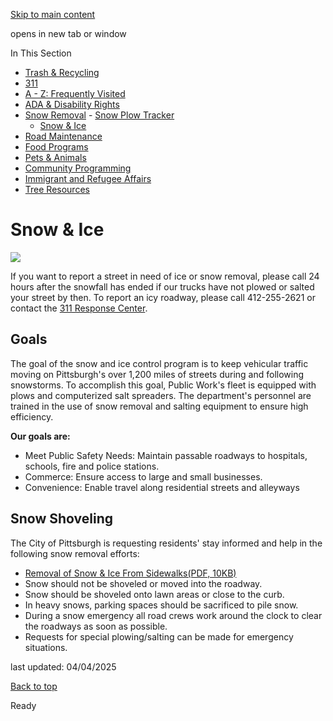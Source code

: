 [Skip to main content](https://www.pittsburghpa.gov/Resident-Services/Snow-Removal/Snow-Ice#main-content)

opens in new tab or window

In This Section

- [Trash & Recycling](https://www.pittsburghpa.gov/Resident-Services/Trash-Recycling)
- [311](https://www.pittsburghpa.gov/Resident-Services/311)
- [A - Z: Frequently Visited](https://www.pittsburghpa.gov/Resident-Services/A-Z-Frequently-Visited)
- [ADA & Disability Rights](https://www.pittsburghpa.gov/Resident-Services/ADA-Disability-Rights)
- [Snow Removal](https://www.pittsburghpa.gov/Resident-Services/Snow-Removal)  - [Snow Plow Tracker](https://www.pittsburghpa.gov/Resident-Services/Snow-Removal/Snow-Plow-Tracker)
  - [Snow & Ice](https://www.pittsburghpa.gov/Resident-Services/Snow-Removal/Snow-Ice)
- [Road Maintenance](https://www.pittsburghpa.gov/Resident-Services/Road-Maintenance)
- [Food Programs](https://www.pittsburghpa.gov/Resident-Services/Food-Programs)
- [Pets & Animals](https://www.pittsburghpa.gov/Resident-Services/Pets-Animals)
- [Community Programming](https://www.pittsburghpa.gov/Resident-Services/Community-Programming)
- [Immigrant and Refugee Affairs](https://www.pittsburghpa.gov/Resident-Services/Immigrant-and-Refugee-Affairs)
- [Tree Resources](https://www.pittsburghpa.gov/Resident-Services/Tree-Resources)

# Snow & Ice

![](https://www.pittsburghpa.gov/files/assets/city/v/1/dpw/images/snow-plow.jpg)

If you want to report a street in need of ice or snow removal, please call 24 hours after the snowfall has ended if our trucks have not plowed or salted your street by then. To report an icy roadway, please call 412-255-2621 or contact the [311 Response Center](https://www.pittsburghpa.gov/Resident-Services/311).

## Goals

The goal of the snow and ice control program is to keep vehicular traffic moving on Pittsburgh's over 1,200 miles of streets during and following snowstorms. To accomplish this goal, Public Work's fleet is equipped with plows and computerized salt spreaders. The department's personnel are trained in the use of snow removal and salting equipment to ensure high efficiency.

**Our goals are:**

- Meet Public Safety Needs: Maintain passable roadways to hospitals, schools, fire and police stations.
- Commerce: Ensure access to large and small businesses.
- Convenience: Enable travel along residential streets and alleyways

## Snow Shoveling

The City of Pittsburgh is requesting residents' stay informed and help in the following snow removal efforts:

- [Removal of Snow & Ice From Sidewalks(PDF, 10KB)](https://www.pittsburghpa.gov/files/assets/city/v/1/dpw/documents/10-removal-snow-ice-1.pdf)
- Snow should not be shoveled or moved into the roadway.
- Snow should be shoveled onto lawn areas or close to the curb.
- In heavy snows, parking spaces should be sacrificed to pile snow.
- During a snow emergency all road crews work around the clock to clear the roadways as soon as possible.
- Requests for special plowing/salting can be made for emergency situations.

last updated: 04/04/2025

[Back to top](https://www.pittsburghpa.gov/Resident-Services/Snow-Removal/Snow-Ice#body-top)

Ready
